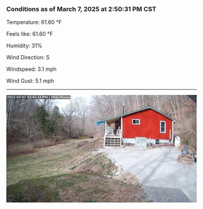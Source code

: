 ### Conditions as of March 7, 2025 at 2:50:31 PM CST 

Temperature: 61.60 &deg;F

Feels like: 61.60 &deg;F

Humidity: 31%

Wind Direction: S

Windspeed: 3.1 mph

Wind Gust: 5.1 mph

---

<img src="./images/latest.jpeg"/>


